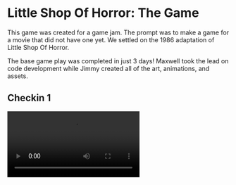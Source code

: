 # Little Shop Of Horror: The Game
This game was created for a game jam. The prompt was to make a game for a movie that did not have one yet. 
We settled on the 1986 adaptation of Little Shop Of Horror. 

The base game play was completed in just 3 days! 
Maxwell took the lead on code development while Jimmy created all of the art, animations, and assets. 


## Checkin 1 

<video src="https://github.com/mbaltman/LittleShopOfHorror/blob/main/Documentation/ProgressVid1.mp4" style="max-width: 730px;">
</video>
